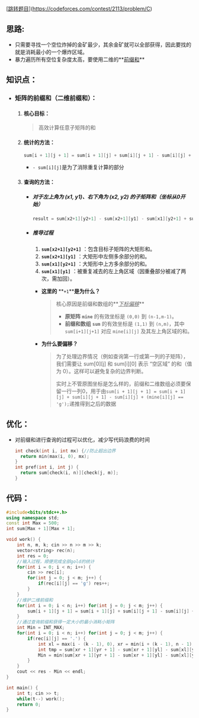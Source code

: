 [[跳转题目](https://codeforces.com/contest/2113/problem/C)](https://codeforces.com/contest/2113/problem/C)

## 思路:

- 只需要寻找一个空位炸掉的金矿最少，其余金矿就可以全部获得，因此要找的就是消耗最小的一个爆炸区域。
- 暴力遍历所有空位复杂度太高，要使用二维的**<u>前缀和</u>**

## 知识点：

- ### 矩阵的前缀和（二维前缀和）：

  1. #### 核心目标：

      > 高效计算任意子矩阵的和
      >
  2. #### 统计的方法：

      ```cpp
      sum[i + 1][j + 1] = sum[i + 1][j] + sum[i][j + 1] - sum[i][j] + (mine[i][j] == 'g');
      ```

      - `- sum[i][j]`是为了消除重复计算的部分
  3. #### 查询的方法：

      - ##### 对于左上角为 (x1, y1)、右下角为 (x2, y2) 的子矩阵和（坐标从0开始）

        ```cpp
        result = sum[x2+1][y2+1] - sum[x2+1][y1] - sum[x1][y2+1] + sum[x1][y1];
        ```
      - ##### **推导过程**

        1. **`sum[x2+1][y2+1]`** ：包含目标子矩阵的大矩形和。
        2. **`sum[x2+1][y1]`** ：大矩形中左侧多余部分的和。
        3. **`sum[x1][y2+1]`** ：大矩形中上方多余部分的和。
        4. **`sum[x1][y1]`** ：被重复减去的左上角区域（因重叠部分被减了两次，需加回）。

        - **这里的** **`+1`****是为什么？**

          > 核心原因是前缀和数组的**<u>*下标偏移*</u>**
          >
          > - **原矩阵** **`mine`** 的有效坐标是 `(0,0)` 到 `(n-1,m-1)`。
          > - **前缀和数组** **`sum`** 的有效坐标是 `(1,1)` 到 `(n,m)`，其中 `sum[i+1][j+1]` 对应 `mine[i][j]` 及其左上角区域的和。
          >
        - **为什么要偏移？**

          > 为了处理边界情况（例如查询第一行或第一列的子矩阵），我们需要让 sum[0][j] 和 sum[i][0] 表示 “空区域” 的和（值为 0）。这样可以避免复杂的边界判断。
          >
          > 实时上不管原图坐标是怎么样的，前缀和二维数组必须要保留一行一列0，用于由`sum[i + 1][j + 1] = sum[i + 1][j] + sum[i][j + 1] - sum[i][j] + (mine[i][j] == 'g');`递推得到之后的数据
          >

## 优化：

- 对前缀和进行查询的过程可以优化，减少写代码浪费的时间

  ```cpp
  int check(int i, int mx) {//防止超出边界
  	return min(max(i, 0), mx);
  }
  int pref(int i, int j) {
  	return sum[check(i, n)][check(j, m)];
  }
  ```

## 代码：

```cpp
#include<bits/stdc++.h>
using namespace std;
const int Max = 500;
int sum[Max + 1][Max + 1];

void work() {
    int n, m, k; cin >> n >> m >> k;
    vector<string> rec(n);
    int res = 0;
    //输入过程，顺便完成全部gold的统计
    for(int i = 0; i < n; i++) {
        cin >> rec[i];
        for(int j = 0; j < m; j++) {
            if(rec[i][j] == 'g') res++;
        }
    }
    //维护二维前缀和
    for(int i = 0; i < n; i++) for(int j = 0; j < m; j++) {
        sum[i + 1][j + 1] = sum[i + 1][j] + sum[i][j + 1] - sum[i][j] + (rec[i][j] == 'g');
    }
    //通过查询前缀和获得一定大小的最小消耗小矩阵
    int Min = INT_MAX;
    for(int i = 0; i < n; i++) for(int j = 0; j < m; j++) {
        if(rec[i][j] == '.') {
            int xl = max(i - (k - 1), 0), xr = min(i + (k - 1), n - 1), yl = max(j - (k - 1), 0), yr = min(j + (k - 1), m - 1);//在图中的位置
            int tmp = sum[xr + 1][yr + 1] - sum[xr + 1][yl] - sum[xl][yr + 1] + sum[xl][yl];
            Min = min(sum[xr + 1][yr + 1] - sum[xr + 1][yl] - sum[xl][yr + 1] + sum[xl][yl], Min);
        }
    }
    cout << res - Min << endl;
}

int main() {
    int t; cin >> t;
    while(t--) work();
    return 0;
}
```